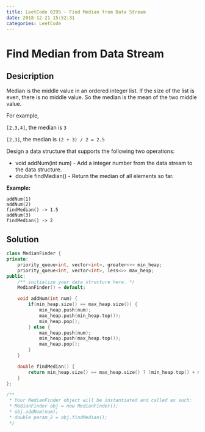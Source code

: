 ```yaml
---
title: LeetCode 0295 - Find Median from Data Stream
date: 2018-12-21 15:52:31
categories: LeetCode
---
```

# Find Median from Data Stream

<!--more-->

## Desicription

Median is the middle value in an ordered integer list. If the size of the list is even, there is no middle value. So the median is the mean of the two middle value.

For example,

`[2,3,4]`, the median is `3`

`[2,3]`, the median is `(2 + 3) / 2 = 2.5`

Design a data structure that supports the following two operations:

- void addNum(int num) - Add a integer number from the data stream to the data structure.
- double findMedian() - Return the median of all elements so far.
 

**Example:**

```
addNum(1)
addNum(2)
findMedian() -> 1.5
addNum(3) 
findMedian() -> 2
```

## Solution

```cpp
class MedianFinder {
private:
    priority_queue<int, vector<int>, greater<>> min_heap;
    priority_queue<int, vector<int>, less<>> max_heap;
public:
    /** initialize your data structure here. */
    MedianFinder() = default;

    void addNum(int num) {
        if(min_heap.size() == max_heap.size()) {
            min_heap.push(num);
            max_heap.push(min_heap.top());
            min_heap.pop();
        } else {
            max_heap.push(num);
            min_heap.push(max_heap.top());
            max_heap.pop();
        }
    }

    double findMedian() {
        return min_heap.size() == max_heap.size() ? (min_heap.top() + max_heap.top()) / 2.0 : max_heap.top();
    }
};

/**
 * Your MedianFinder object will be instantiated and called as such:
 * MedianFinder obj = new MedianFinder();
 * obj.addNum(num);
 * double param_2 = obj.findMedian();
 */

```
